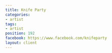 ```yaml
---
title: Knife Party
categories:
- artist
tags:
- artist
position: 192
facebook: https://www.facebook.com/knifeparty
layout: client
---
```


